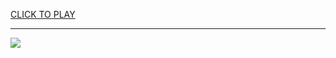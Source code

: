 
<a href="https://premium76.site?title=idle_games_unblocked_at_school&ref=13M">CLICK TO PLAY</a></h3>
<hr>

<a href="https://premium76.site?title=idle_games_unblocked_at_school&ref=13M"><img src="https://clearcache.store/games.png"></a>


